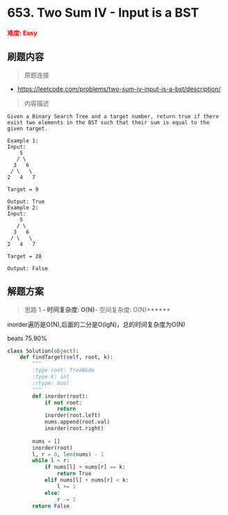 # 653. Two Sum IV - Input is a BST

**<font color=red>难度: Easy</font>**

## 刷题内容

> 原题连接

* https://leetcode.com/problems/two-sum-iv-input-is-a-bst/description/

> 内容描述

```
Given a Binary Search Tree and a target number, return true if there exist two elements in the BST such that their sum is equal to the given target.

Example 1:
Input: 
    5
   / \
  3   6
 / \   \
2   4   7

Target = 9

Output: True
Example 2:
Input: 
    5
   / \
  3   6
 / \   \
2   4   7

Target = 28

Output: False
```

## 解题方案

> 思路 1
******- 时间复杂度: O(N)******- 空间复杂度: O(N)******


inorder遍历是O(N),后面的二分是O(lgN)，总的时间复杂度为O(N)

beats 75.90%

```python
class Solution(object):
    def findTarget(self, root, k):
        """
        :type root: TreeNode
        :type k: int
        :rtype: bool
        """
        def inorder(root):
            if not root: 
                return
            inorder(root.left)
            nums.append(root.val)
            inorder(root.right)
            
        nums = []
        inorder(root)
        l, r = 0, len(nums) - 1
        while l < r:
            if nums[l] + nums[r] == k:
                return True
            elif nums[l] + nums[r] < k:
                l += 1
            else:
                r -= 1
        return False
```











